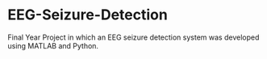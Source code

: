 # EEG-Seizure-Detection
Final Year Project in which an EEG seizure detection system was developed using MATLAB and Python.
